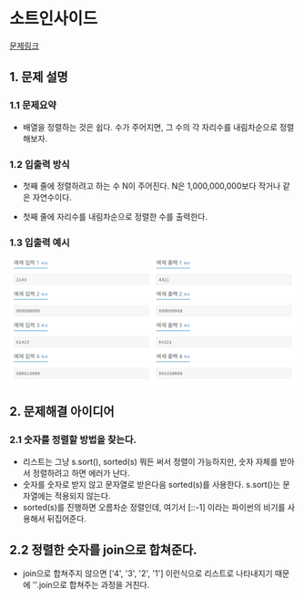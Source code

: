# 소트인사이드
[문제링크](https://www.acmicpc.net/problem/1427)

## 1. 문제 설명

### 1.1 문제요약
- 배열을 정렬하는 것은 쉽다. 수가 주어지면, 그 수의 각 자리수를 내림차순으로 정렬해보자.

### 1.2 입출력 방식 
- 첫째 줄에 정렬하려고 하는 수 N이 주어진다. N은 1,000,000,000보다 작거나 같은 자연수이다.

- 첫째 줄에 자리수를 내림차순으로 정렬한 수를 출력한다.
### 1.3 입출력 예시
<img src='입출력예시.jpg'>

## 2. 문제해결 아이디어

### 2.1 숫자를 정렬할 방법을 찾는다.
- 리스트는 그냥 s.sort(), sorted(s) 뭐든 써서 정렬이 가능하지만, 숫자 자체를 받아서 정렬하려고 하면 에러가 난다.
- 숫자를 숫자로 받지 않고 문자열로 받은다음 sorted(s)를 사용한다. s.sort()는 문자열에는 적용되지 않는다.
- sorted(s)를 진행하면 오름차순 정렬인데, 여기서 [::-1] 이라는 파이썬의 비기를 사용해서 뒤집어준다.

## 2.2 정렬한 숫자를 join으로 합쳐준다.
- join으로 합쳐주지 않으면 ['4', '3', '2', '1'] 이런식으로 리스트로 나타내지기 때문에  ''.join으로 합쳐주는 과정을 거친다.
